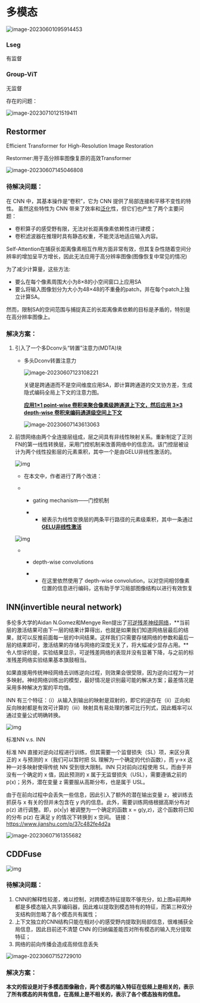 # 多模态

![image-20230601095914453](多模态.assets/image-20230601095914453-16861059899101.png)

### Lseg

有监督

### Group-ViT

无监督



存在的问题：

![image-20230710121519411](多模态.assets/image-20230710121519411.png)

## Restormer

Efficient Transformer for High-Resolution Image Restoration

Restormer:用于高分辨率图像复原的高效Transformer

![image-20230607145046808](多模态.assets/image-20230607145046808.png)

### 待解决问题：

在 CNN 中，其基本操作是“卷积”，它为 CNN 提供了局部连接和平移不变性的特性。 虽然这些特性为 CNN 带来了效率和[泛化](https://so.csdn.net/so/search?q=泛化&spm=1001.2101.3001.7020)性，但它们也产生了两个主要问题：

- 卷积算子的感受野有限，无法对长距离像素依赖性进行建模；
- 卷积滤波器在推理时具有静态权重，不能灵活地适应输入内容。

Self-Attention在捕获长距离像素相互作用方面非常有效，但其复杂性随着空间分辨率的增加呈平方增长，因此无法应用于高分辨率图像(图像恢复中常见的情况)

为了减少计算量，这些方法:

- 要么在每个像素周围大小为8×8的小空间窗口上应用SA
- 要么将输入图像划分为大小为48×48的不重叠的patch，并在每个patch上独立计算SA。

然而，限制SA的空间范围与捕捉真正的长距离像素依赖的目标是矛盾的，特别是在高分辨率图像上。

### 解决方案：

1. 引入了一个多Dconv头“转置”注意力(MDTA)块

   - 多头Dconv转置注意力

     ![image-20230607123108221](多模态.assets/image-20230607123108221.png)

     关键是跨通道而不是空间维度应用SA，即计算跨通道的交叉协方差，生成隐式编码全局上下文的注意力图。

     **[应用1×1 point-wise 卷积来聚合像素级跨通道上下文，然后应用 3×3 depth-wise 卷积来编码通道级空间上下文](https://zhuanlan.zhihu.com/p/80041030)**

     ![image-20230607143613063](多模态.assets/image-20230607143613063.png)

2. 前馈网络由两个全连接层组成，层之间具有非线性映射关系。重新制定了正则FN的第一线性转换层，采用门控机制来改善网络中的信息流。该门控层被设计为两个线性投影层的元素乘积，其中一个是由GELU非线性激活的。

   ![img](多模态.assets/v2-b49140fe5a901225ca3d7c5840662a6e_720w.webp)

   - 在本文中，作者进行了两个改进：

   - - gating mechanism——门控机制

     - - 被表示为线性变换层的两条平行路径的元素级乘积，其中一条通过 **[GELU非线性激活](https://zhuanlan.zhihu.com/p/349492378)**

   ![img](多模态.assets/v2-4ef1cf9741caeb553cb37de029ec2a3f_720w.webp)

   - - depth-wise convolutions

     - - 在这里依然使用了 depth-wise convolution，以对空间相邻像素位置的信息进行编码，这有助于学习局部图像结构以进行有效恢复

## INN(invertible neural network)

多伦多大学的Aidan N.Gomez和Mengye Ren提出了[可逆残差神经网络](https://link.zhihu.com/?target=https%3A//arxiv.org/abs/1707.04585)，**当前层的激活结果可由下一层的结果计算得出，也就是如果我们知道网络层最后的结果，就可以反推前面每一层的中间结果。这样我们只需要存储网络的参数和最后一层的结果即可，激活结果的存储与网络的深度无关了，将大幅减少显存占用。**令人惊讶的是，实验结果显示，可逆残差网络的表现并没有显著下降，与之前的标准残差网络实验结果基本旗鼓相当。

如果直接用传统神经网络去训练逆向过程，则效果会很受限，因为逆向过程为一对多映射。神经网络训练出的模型，最好情况是识别最可能的解决方案；最差情况是采用多种解决方案的平均值。

INN 有三个特征：（i）从输入到输出的映射是双射的，即它的逆存在（ii）正向和反向映射都是有效可计算的（iii）映射具有易处理的雅可比行列式，因此概率可以通过变量公式明确转换。

![img](https:////upload-images.jianshu.io/upload_images/14196533-f47de6b7378accb4.png?imageMogr2/auto-orient/strip|imageView2/2/w/1043/format/webp)

标准NN v.s. INN

标准 NN 直接对逆向过程进行训练，但其需要一个监督损失（SL）项，来区分真正的 x 与预测的 x（我们可以暂时把 SL 理解为一个确定的代价函数），而 y->x 这种一对多映射使得传统 NN 受到很大限制。INN 只对前向过程使用 SL，而由于并没有一个确定的 x 值，因此预测的 x 属于无监督损失（USL），需要遵循之前的 p(x)；另外，潜在变量 z 需要服从高斯分布，也是属于 USL。

由于在前向过程中会丢失一些信息，因此引入了额外的潜在输出变量 z，被训练去抓获与 x 有关的但并未包含在 y 内的信息。此外，需要训练网络根据高斯分布对 p(z) 进行调整。即，p(x|y) 被调整为一个确定的函数 x = g(y,z)，这个函数将已知的分布 p(z) 在满足 y 的情况下转换到 x 空间。
链接：https://www.jianshu.com/p/37c482fe4d2a

![image-20230607161355682](多模态.assets/image-20230607161355682.png)

## CDDFuse

![img](多模态.assets/v2-c42acd9bfe390ea764c1c03790247a42_r.jpg)

### 待解决问题：

1. CNN的解释性较差，难以控制，对跨模态特征提取不够充分，如上图a前两种都是多模态输入共享编码器，因此难以提取到模态特有的特征，而第三种双分支结构则忽略了各个模态共有属性；
2. 上下文独立的CNN结构只能在相对小的感受野内提取到局部信息，很难捕获全局信息，因此目前还不清楚 CNN 的归纳偏差能否对所有模态的输入充分提取特征；
3. 网络的前向传播会造成高频信息丢失

![image-20230607152729010](多模态.assets/image-20230607152729010.png)

### 解决方案：

**本文的假设是对于多模态图像融合，两个模态的输入特征在低频上是相关的，表示了所有模态的共有信息，在高频上是不相关的，表示了各个模态独有的信息。**